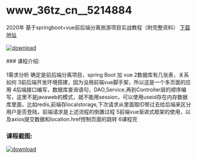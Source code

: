 # www_36tz_cn__5214884
2020年 基于springboot+vue前后端分离旅游项目实战教程（附完整资料）
[下载地址](http://www.36tz.cn/article/5214884 "下载地址")
<br/></br>[![download](http://36tz.cn/muke_img/2020_08_1-42.png "下载地址")](http://www.36tz.cn/article/5214884 "下载地址")
<br/></br>### 课程介绍:<br/></br>1需求分析 确定是前后端分离项目，spring Boot 加 vue
2数据库有几张表，关系如何
3前后端开发环境搭建，因为没用前端vue脚手架，所以这是一个多页面的应用
4后端接口编写，数据库查询语句，DAO,Service,再到Controller层的顺序编写，这里不是javaweb的模式，就不能用session，可以使用useid存在内存数据库里面，比如redis,前端存localstorage,下次请求从里面取ID带过去给后端来区分用户是否登陆，前端请求是上述流程的倒置过程
5前端vue渐进式框架的使用，以及axios提交数据和location.href控制页面的跳转
6课程完

### 课程截图:
[![download](http://36tz.cn/muke_img/2020_08_2-40.png "下载地址")](http://www.36tz.cn/article/5214884 "下载地址")

